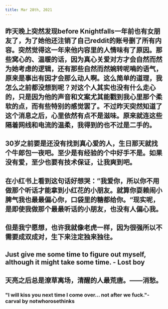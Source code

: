 ```yaml
---
title: Mar 28th, 2021
---
```


## 昨天晚上突然发现before Knightfalls一年前也有女朋友了，为了她他还注销了自己reddit的账号删了所有内容。突然觉得这一年来他内容里的人情味有了原因。那些窝心的、温暖的话，因为真心关爱对方才会自然而然为她考虑的逻辑，还有那些自然而然婉转呢喃的语气，原来是事出有因才会那么动人啊。这么简单的道理，我怎么之前都没想到呢？对这个人其实也没有什么走心的，只是因为他的声音和文案尤其能戳到我心里那个柔软的点，而有些特别的感觉罢了。不过昨天突然知道了这个消息之后，心里依然有点不是滋味。原来就连这些隔着网线和电流的温柔，我得到的也不过是二手的。
## 30岁之前要是还没有找到真心爱的人，生日那天就找个牛郎包一夜吧。至少是有经验的个中好手不是。如果没有爱，至少也要有技术保证，让我爽到吧。
## 在小红书上看到这句话好想哭：”我爱你，所以你不用做那个听话才能拿到小红花的小朋友。就算你耍赖闹小脾气我也最最偏心你，口袋里的糖都给你。“现实呢，是即使我做那个最最听话的小朋友，也没有人偏心我。
## 但是我宁愿想，也许我就像老虎一样，因为很强所以不需要成双成对，生下来注定独来独往。
## Just give me some time to figure out myself, although it might take some time. - Lost boy
## 天亮之后总是潦草离场，清醒的人最荒唐。——消愁。
### "I will kiss you next time I come over... not after we fuck."- carval by notwhorosethinks
